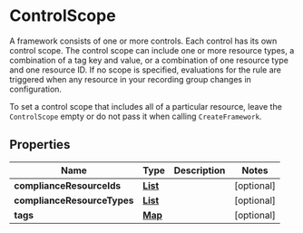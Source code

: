 

# ControlScope

<p>A framework consists of one or more controls. Each control has its own control scope. The control scope can include one or more resource types, a combination of a tag key and value, or a combination of one resource type and one resource ID. If no scope is specified, evaluations for the rule are triggered when any resource in your recording group changes in configuration.</p> <note> <p>To set a control scope that includes all of a particular resource, leave the <code>ControlScope</code> empty or do not pass it when calling <code>CreateFramework</code>.</p> </note>

## Properties

| Name | Type | Description | Notes |
|------------ | ------------- | ------------- | -------------|
|**complianceResourceIds** | [**List**](List.md) |  |  [optional] |
|**complianceResourceTypes** | [**List**](List.md) |  |  [optional] |
|**tags** | [**Map**](Map.md) |  |  [optional] |



